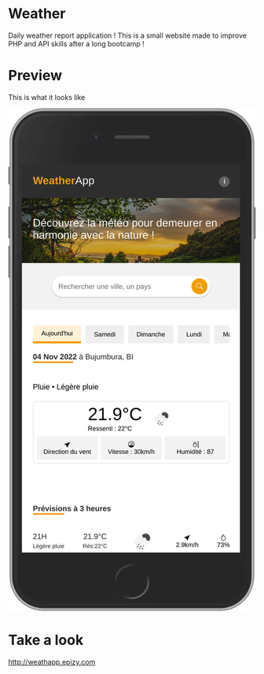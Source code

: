# Weather
Daily weather report application !
This is a small website made to improve PHP and API skills after a long bootcamp !

# Preview

This is what it looks like

![Preview sreenshot](https://github.com/AntaresMugisho/Weather/blob/main/images/preview0.png?raw=true)

# Take a look
 http://weathapp.epizy.com
